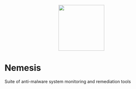 <p align="center">
<img src="http://mythologian.net/wp-content/uploads/2017/12/Omega-Symbol-and-Its-Meaning.jpg" width="150" height="150"></img>
</p>

# Nemesis

Suite of anti-malware system monitoring and remediation tools
